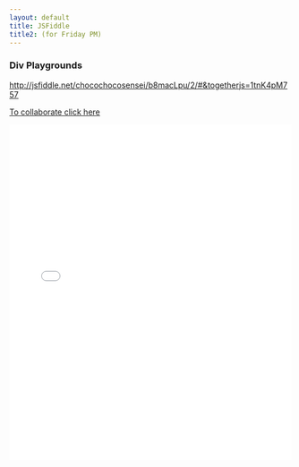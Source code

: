 ```yaml
---
layout: default
title: JSFiddle
title2: (for Friday PM) 
---
```


### Div Playgrounds
http://jsfiddle.net/chocochocosensei/b8macLpu/2/#&togetherjs=1tnK4pM757

[To collaborate click here](https://jsfiddle.net/chocochocosensei/b8macLpu/92/#&togetherjs=neHM0i0JU6)

   
<iframe width="100%" height="600" src="//jsfiddle.net/chocochocosensei/b8macLpu/92/embedded/html,css,result/" allowfullscreen="allowfullscreen" allowpaymentrequest frameborder="0"></iframe>